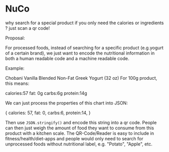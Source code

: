 # NuCo
why search for a special product if you only need the calories or ingredients ? just scan a qr code!

Proposal:

For processed foods, instead of searching for a specific product (e.g.yogurt of a certain brand), we just want to encode the nutritional information in both a human readable code and a machine readable code.

Example:


Chobani Vanilla Blended Non-Fat Greek Yogurt (32 oz)
For 100g product, this means:

calories:57
fat: 0g
carbs:6g
protein:14g

We can just process the properties of this chart into JSON:

{
  calories: 57,
  fat: 0,
  carbs:6,
  protein:14,
}

Then use `JSON.stringify()` and encode this string into a qr code.
People can then just weigh the amount of food they want to consume from this product with a kitchen scale.
The QR-Code/Reader is easy to include in fitness/health/diet-apps and people would only need to search for unprocessed foods without
nutritional label, e.g. "Potato", "Apple", etc.

